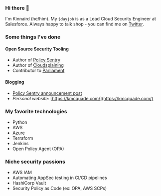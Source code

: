 ### Hi there 👋

I'm Kinnaird (he/him). My `$dayjob` is as a Lead Cloud Security Engineer at Salesforce. Always happy to talk shop - you can find me on [Twitter](https://twitter.com/kmcquade3).

### Some things I've done

#### Open Source Security Tooling

* Author of [Policy Sentry](https://github.com/salesforce/policy_sentry/)
* Author of [Cloudsplaining](https://github.com/salesforce/cloudsplaining)
* Contributor to [Parliament](https://github.com/duo-labs/parliament)


#### Blogging

* [Policy Sentry announcement post](https://engineering.salesforce.com/salesforce-cloud-security-automating-least-privilege-in-aws-iam-with-policy-sentry-b04fe457b8dc)
* _Personal website_: [https://kmcquade.com/](https://kmcquade.com/)


### My favorite technologies

* Python
* AWS
* Azure
* Terraform
* Jenkins
* Open Policy Agent (OPA)

###  Niche security passions
* AWS IAM
* Automating AppSec testing in CI/CD pipelines
* HashiCorp Vault
* Security Policy as Code (ex: OPA, AWS SCPs)

<!--
**kmcquade/kmcquade** is a ✨ _special_ ✨ repository because its `README.md` (this file) appears on your GitHub profile.

Here are some ideas to get you started:

- 🔭 I’m currently working on ...
- 🌱 I’m currently learning ...
- 👯 I’m looking to collaborate on ...
- 🤔 I’m looking for help with ...
- 💬 Ask me about ...
- 📫 How to reach me: ...
- 😄 Pronouns: ...
- ⚡ Fun fact: ...
-->

